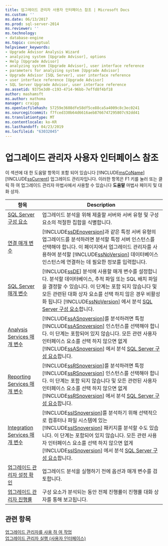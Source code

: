 ```yaml
---
title: 업그레이드 관리자 사용자 인터페이스 참조 | Microsoft Docs
ms.custom: ''
ms.date: 06/13/2017
ms.prod: sql-server-2014
ms.reviewer: ''
ms.technology:
- database-engine
ms.topic: conceptual
helpviewer_keywords:
- Upgrade Advisor Analysis Wizard
- analyzing system [Upgrade Advisor], options
- Help [Upgrade Advisor]
- analyzing system [Upgrade Advisor], user interface reference
- parameters for analyzing system [Upgrade Advisor]
- Upgrade Advisor [SQL Server], user interface reference
- user interface reference [Upgrade Advisor]
- SQL Server Upgrade Advisor, user interface reference
ms.assetid: 9375e3d0-c193-4714-96bb-7effd8f4bf18
author: mashamsft
ms.author: mathoma
manager: craigg
ms.openlocfilehash: 57259e3608dfe58df5ce88ca5a4009c8c3ec0241
ms.sourcegitcommit: f7fced330b64d6616aeb8766747295807c92dd41
ms.translationtype: MT
ms.contentlocale: ko-KR
ms.lasthandoff: 04/23/2019
ms.locfileid: "63032045"
---
```

# <a name="upgrade-advisor-user-interface-reference"></a>업그레이드 관리자 사용자 인터페이스 참조
  이 섹션에 대 한 도움말 항목이 포함 되어 있습니다 [!INCLUDE[msCoName](../../includes/msconame-md.md)] [!INCLUDE[ssCurrent](../../includes/sscurrent-md.md)] 업그레이드 관리자입니다. 이러한 항목은 F1 키를 눌러 또는 클릭 하 여 업그레이드 관리자 마법사에서 사용할 수 있습니다 **도움말** 마법사 페이지 및 대화 상자.  
  
|항목|Description|  
|-----------|-----------------|  
|[SQL Server 구성 요소](../../../2014/sql-server/install/sql-server-components.md)|업그레이드 분석을 위해 제출할 서버와 서버 유형 및 구성 요소의 적절한 집합을 식별합니다.|  
|[연결 매개 변수](../../../2014/sql-server/install/connection-parameters.md)|[!INCLUDE[ssDEnoversion](../../includes/ssdenoversion-md.md)]과 같은 특정 서버 유형의 업그레이드를 분석하려면 분석할 특정 서버 인스턴스를 선택해야 합니다. 이 페이지에서 업그레이드 관리자를 사용하여 분석할 [!INCLUDE[ssNoVersion](../../includes/ssnoversion-md.md)] 데이터베이스 인스턴스에 연결하는 데 필요한 정보를 입력합니다.|  
|[SQL Server 매개 변수](../../../2014/sql-server/install/sql-server-parameters.md)|[!INCLUDE[ssDE](../../includes/ssde-md.md)] 분석에 사용할 매개 변수를 설정합니다. 분석할 데이터베이스, 추적 파일 또는 SQL 배치 파일을 결정할 수 있습니다. 이 단계는 포함 되지 않습니다 및 모든 관련된 대화 상자 요소를 선택 하지 않은 경우 비활성화 됩니다 [!INCLUDE[ssNoVersion](../../includes/ssnoversion-md.md)] 에서 분석 [SQL Server 구성 요소](../../../2014/sql-server/install/sql-server-components.md)합니다.|  
|[Analysis Services 매개 변수](../../../2014/sql-server/install/analysis-services-parameters.md)|[!INCLUDE[ssASnoversion](../../includes/ssasnoversion-md.md)]를 분석하려면 특정 [!INCLUDE[ssASnoversion](../../includes/ssasnoversion-md.md)] 인스턴스를 선택해야 합니다. 이 단계는 포함되어 있지 않습니다. 모든 관련 사용자 인터페이스 요소를 선택 하지 않으면 없게 [!INCLUDE[ssASnoversion](../../includes/ssasnoversion-md.md)] 에서 분석 [SQL Server 구성 요소](../../../2014/sql-server/install/sql-server-components.md)합니다.|  
|[Reporting Services 매개 변수](../../../2014/sql-server/install/reporting-services-parameters.md)|[!INCLUDE[ssRSnoversion](../../includes/ssrsnoversion-md.md)]를 분석하려면 특정 [!INCLUDE[ssRSnoversion](../../includes/ssrsnoversion-md.md)] 인스턴스를 선택해야 합니다. 이 단계는 포함 되지 않습니다 및 모든 관련된 사용자 인터페이스 요소를 선택 하지 않으면 없게 [!INCLUDE[ssRSnoversion](../../includes/ssrsnoversion-md.md)] 에서 분석 [SQL Server 구성 요소](../../../2014/sql-server/install/sql-server-components.md)합니다.|  
|[Integration Services 매개 변수](../../../2014/sql-server/install/integration-services-parameters.md)|[!INCLUDE[ssISnoversion](../../includes/ssisnoversion-md.md)]를 분석하기 위해 선택적으로 컴퓨터나 파일 시스템에 있는 [!INCLUDE[ssISnoversion](../../includes/ssisnoversion-md.md)] 패키지를 분석할 수도 있습니다. 이 단계는 포함되어 있지 않습니다. 모든 관련 사용자 인터페이스 요소를 선택 하지 않으면 없게 [!INCLUDE[ssISnoversion](../../includes/ssisnoversion-md.md)] 에서 분석 [SQL Server 구성 요소](../../../2014/sql-server/install/sql-server-components.md)합니다.|  
|[업그레이드 관리자 설정 확인](../../../2014/sql-server/install/confirm-upgrade-advisor-settings.md)|업그레이드 분석을 실행하기 전에 옵션과 매개 변수를 검토합니다.|  
|[업그레이드 관리자 진행률](../../../2014/sql-server/install/upgrade-advisor-progress.md)|구성 요소가 분석되는 동안 전체 진행률이 진행률 대화 상자를 통해 보고됩니다.|  
  
## <a name="see-also"></a>관련 항목  
 [업그레이드 관리자를 사용 하 여 작업](../../../2014/sql-server/install/working-with-upgrade-advisor.md)   
 [업그레이드 관리자 실행 &#40;사용자 인터페이스&#41;](../../../2014/sql-server/install/running-upgrade-advisor-user-interface.md)  
  
  
